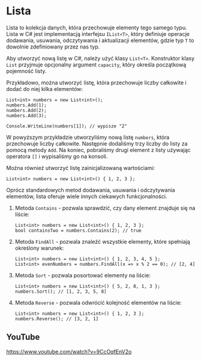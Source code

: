 # Lista

Lista to kolekcja danych, która przechowuje elementy tego samego typu. Lista w C# jest implementacją interfejsu `IList<T>`, który definiuje operacje dodawania, usuwania, odczytywania i aktualizacji elementów, gdzie typ `T` to dowolnie zdefiniowany przez nas typ.

Aby utworzyć nową listę w C#, należy użyć klasy `List<T>`. Konstruktor klasy `List` przyjmuje opcjonalny argument `capacity`, który określa początkową pojemność listy.

Przykładowo, można utworzyć listę, która przechowuje liczby całkowite i dodać do niej kilka elementów:

```
List<int> numbers = new List<int>();
numbers.Add(1);
numbers.Add(2);
numbers.Add(3);

Console.WriteLine(numbers[1]); // wypisze "2"
```

W powyższym przykładzie utworzyliśmy nową listę `numbers`, która przechowuje liczby całkowite. Następnie dodaliśmy trzy liczby do listy za pomocą metody `Add`. Na koniec, pobraliśmy drugi element z listy używając operatora `[]` i wypisaliśmy go na konsoli.

Można również utworzyć listę zainicjalizowaną wartościami:

`List<int> numbers = new List<int>() { 1, 2, 3 };`

 Oprócz standardowych metod dodawania, usuwania i odczytywania elementów, lista oferuje wiele innych ciekawych funkcjonalności.

1. Metoda `Contains` - pozwala sprawdzić, czy dany element znajduje się na liście:
    ```
    List<int> numbers = new List<int>() { 1, 2, 3 };
    bool containsTwo = numbers.Contains(2); // true
    ```
2. Metoda `FindAll` - pozwala znaleźć wszystkie elementy, które spełniają określony warunek:
    ```
    List<int> numbers = new List<int>() { 1, 2, 3, 4, 5 };
    List<int> evenNumbers = numbers.FindAll(x => x % 2 == 0); // [2, 4]
    ```
3. Metoda `Sort` - pozwala posortować elementy na liście:
    ```
    List<int> numbers = new List<int>() { 5, 2, 8, 1, 3 };
    numbers.Sort(); // [1, 2, 3, 5, 8]
    ```
4. Metoda `Reverse` - pozwala odwrócić kolejność elementów na liście:
    ```
    List<int> numbers = new List<int>() { 1, 2, 3 };
    numbers.Reverse(); // [3, 2, 1]
    ```


## YouTube
https://www.youtube.com/watch?v=9CcOqfEnV2o 